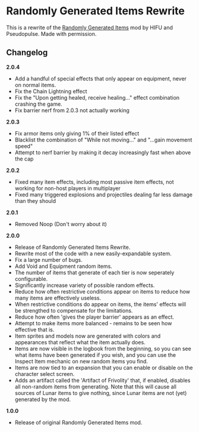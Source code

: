# Randomly Generated Items Rewrite

This is a rewrite of the [Randomly Generated Items](https://thunderstore.io/package/HIFUPulse/RandomlyGeneratedItems/) mod by HIFU and Pseudopulse. Made with permission.

## Changelog

**2.0.4**

* Add a handful of special effects that only appear on equipment, never on normal items.
* Fix the Chain Lightning effect
* Fix the "Upon getting healed, receive healing..." effect combination crashing the game.
* Fix barrier nerf from 2.0.3 not actually working

**2.0.3**

* Fix armor items only giving 1% of their listed effect
* Blacklist the combination of "While not moving..." and "...gain movement speed"
* Attempt to nerf barrier by making it decay increasingly fast when above the cap

**2.0.2**

* Fixed many item effects, including most passive item effects, not working for non-host players in multiplayer
* Fixed many triggered explosions and projectiles dealing far less damage than they should

**2.0.1**

* Removed Noop (Don't worry about it)

**2.0.0**

* Release of Randomly Generated Items Rewrite.
* Rewrite most of the code with a new easily-expandable system.
* Fix a large number of bugs.
* Add Void and Equipment random items.
* The number of items that generate of each tier is now seperately configurable.
* Significantly increase variety of possible random effects.
* Reduce how often restrictive conditions appear on items to reduce how many items are effectively useless.
* When restrictive conditions do appear on items, the items' effects will be strengthed to compensate for the limitations.
* Reduce how often 'gives the player barrier' appears as an effect.
* Attempt to make items more balanced - remains to be seen how effective that is.
* Item sprites and models now are generated with colors and appearances that reflect what the item actually does.
* Items are now visible in the logbook from the beginning, so you can see what items have been generated if you wish, and you can use the Inspect Item mechanic on new random items you find.
* Items are now tied to an expansion that you can enable or disable on the character select screen.
* Adds an artifact called the 'Artifact of Frivolity' that, if enabled, disables all non-random items from generating. Note that this will cause all sources of Lunar items to give nothing, since Lunar items are not (yet) generated by the mod.

**1.0.0**

* Release of original Randomly Generated Items mod.
